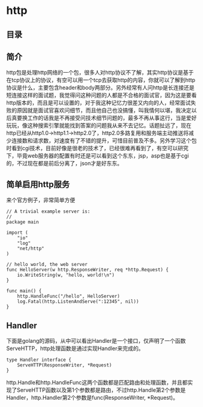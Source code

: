 # http
## 目录
## 简介
http包是处理http网络的一个包，很多人对http协议不了解，其实http协议是基于在tcp协议上的协议，有空可以用一个tcp去获取http的内容，你就可以了解到http协议是什么，主要包含header和body两部分。另外经常有人问http是长连接还是短连接这样的面试题，我觉得问这种问题的人都是不合格的面试官，因为这是要看http版本的，而且是可以设置的，对于我这种记忆力很差又内向的人，经常面试失败的原因就是面试官喜欢问细节，而且他自己也没搞懂，叫我情何以堪，我决定以后真要换工作的话我是不再接受问技术细节问题的，最多不再从事这行，当是爱好玩玩，像这种搜索引擎就能找到答案的问题我从来不去记忆。话题扯远了，现在http已经从http1.0->http1.1->http2.0了，http2.0多路复用和服务端主动推送将减少连接数和请求数，对速度有了不错的提升，可惜目前普及不多。另外学习这个包时看到cgi技术，目前好像是很老的技术了，已经很难再看到了，有空可以研究下，毕竟web服务器的配置有时还是可以看到这个东东，jsp，asp也是基于cgi的，不过现在都是前后分离了，json才是好东东。
## 简单启用http服务
来个官方例子，非常简单方便
```
// A trivial example server is:
//
package main

import (
	"io"
	"log"
	"net/http"
)

// hello world, the web server
func HelloServer(w http.ResponseWriter, req *http.Request) {
	io.WriteString(w, "hello, world!\n")
}

func main() {
	http.HandleFunc("/hello", HelloServer)
	log.Fatal(http.ListenAndServe(":12345", nil))
}

```
## Handler
下面是golang的源码，从中可以看出Handler是一个接口，仅声明了一个函数ServeHTTP，http处理函数是通过实现Handler来完成的。
```
type Handler interface {
	ServeHTTP(ResponseWriter, *Request)
}
```
http.Handle和http.HandleFunc这两个函数都是匹配路由和处理函数，并且都实现了ServeHTTP函数以及第1个参数都是路由，不过http.Handle第2个参数是Handler，http.Handler第2个参数是func(ResponseWriter, *Request)。

